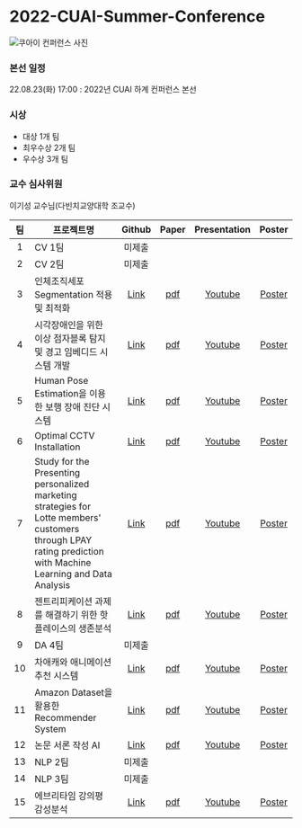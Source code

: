 # 2022-CUAI-Summer-Conference

![쿠아이 컨퍼런스 사진](https://user-images.githubusercontent.com/64139953/187366093-9fb3fa34-f23b-400c-9545-eac43369211f.jpg)


### 본선 일정
22.08.23(화) 17:00 : 2022년 CUAI 하계 컨퍼런스 본선


### 시상
* 대상 1개 팀
* 최우수상 2개 팀
* 우수상 3개 팀

### 교수 심사위원
이기성 교수님(다빈치교양대학 조교수)


|팀|프로젝트명|Github|Paper|Presentation|Poster|
|:---:|---|:---:|:---:|:---:|:---:|
|1|CV 1팀|미제출|
|2|CV 2팀|미제출|
|3|인체조직세포 Segmentation 적용 및 최적화|[Link](https://github.com/CUAI-CAU/2022_Summer_CV3)|[pdf](https://github.com/CUAI-CAU/2022-CUAI-Summer-Conference/blob/main/paper/2022_CUAI_Summer_Conference_Shortpaper_CV_T3.pdf)|[Youtube](https://www.youtube.com/watch?v=Ieq-BdDIupk)|[Poster]()
|4|시각장애인을 위한 이상 점자블록 탐지 및 경고 임베디드 시스템 개발|[Link](https://github.com/CUAI-CAU/2022_Summer_CV_T4_Blueberry)|[pdf](https://github.com/CUAI-CAU/2022-CUAI-Summer-Conference/blob/main/paper/2022_CUAI_Summer_Conference_Shortpaper_CV_T4_blueberry.pdf)|[Youtube](https://www.youtube.com/watch?v=lE-3-sBKROI)|[Poster]()
|5|Human Pose Estimation을 이용한 보행 장애 진단 시스템|[Link](https://github.com/CUAI-CAU/2022_Summer_CV5)|[pdf](https://github.com/CUAI-CAU/2022-CUAI-Summer-Conference/blob/main/paper/2022_CUAI_Summer_Conference_Shortpaper_CV_T5.pdf)|[Youtube](https://www.youtube.com/watch?v=M6iB3JGKvqU)|[Poster]()
|6|Optimal CCTV Installation|[Link](https://github.com/CUAI-CAU/2022_Summer_DA_T6_Panopticon)|[pdf](https://github.com/CUAI-CAU/2022-CUAI-Summer-Conference/blob/main/paper/2022_CUAI_Summer_Conference_Shortpaper_DA_T6_Panopticon.pdf)|[Youtube](https://www.youtube.com/watch?v=UHapnGkuiQk)|[Poster]()
|7|Study for the Presenting personalized marketing strategies for Lotte members' customers through LPAY rating prediction with Machine Learning and Data Analysis|[Link](https://github.com/CUAI-CAU/2022_Summer_DA7)|[pdf](https://github.com/CUAI-CAU/2022-CUAI-Summer-Conference/blob/main/paper/2022_CUAI_Summer_Conference_Shortpaper_DA_T7.pdf)|[Youtube](https://www.youtube.com/watch?v=gNZOGTTVHKo)|[Poster]()
|8|젠트리피케이션 과제를 해결하기 위한 핫플레이스의 생존분석|[Link](https://github.com/CUAI-CAU/2022_Summer_DA8_Seoul_spy)|[pdf](https://github.com/CUAI-CAU/2022-CUAI-Summer-Conference/blob/main/paper/2022_CUAI_Summer_Conference_Shortpaper_DA_T8.pdf)|[Youtube](https://www.youtube.com/watch?v=cg4aTFaaZdU)|[Poster]()
|9|DA 4팀|미제출|
|10|차애캐와 애니메이션 추천 시스템|[Link](https://github.com/CUAI-CAU/2022_Summer_RecSys_10)|[pdf](https://github.com/CUAI-CAU/2022-CUAI-Summer-Conference/blob/main/paper/2022_CUAI_Summer_Conference_Shortpaper_RecSys_T10.pdf)|[Youtube](https://www.youtube.com/watch?v=uNW59-wJyps&t=670s)|[Poster]()
|11|Amazon Dataset을 활용한 Recommender System|[Link](https://github.com/CUAI-CAU/2022_Summer_RecSys_T11_Ah_Chu)|[pdf](https://github.com/CUAI-CAU/2022-CUAI-Summer-Conference/blob/main/paper/2022_CUAI_Summer_Conference_Shortpaper_RecSys_T11_Ah_Chu.pdf)|[Youtube](https://www.youtube.com/watch?v=_auEoc7qwb8)|[Poster]()
|12|논문 서론 작성 AI|[Link](https://github.com/CUAI-CAU/2022_Summer_NLP_T12)|[pdf](https://github.com/CUAI-CAU/2022-CUAI-Summer-Conference/blob/main/paper/2022_CUAI_Summer_Conference_Shortpaper_NLP_T12.pdf)|[Youtube](https://www.youtube.com/watch?v=oGnbYiWPBSE)|[Poster]()
|13|NLP 2팀|미제출|
|14|NLP 3팀|미제출|
|15|에브리타임 강의평 감성분석|[Link](https://github.com/CUAI-CAU/2022_Summer_NLP_T15)|[pdf](https://github.com/CUAI-CAU/2022-CUAI-Summer-Conference/blob/main/paper/2022_CUAI_Summer_Conference_Shortpaper_NLP_T15.pdf)|[Youtube](https://www.youtube.com/watch?v=NQ4k9KRbG9g)|[Poster]()

